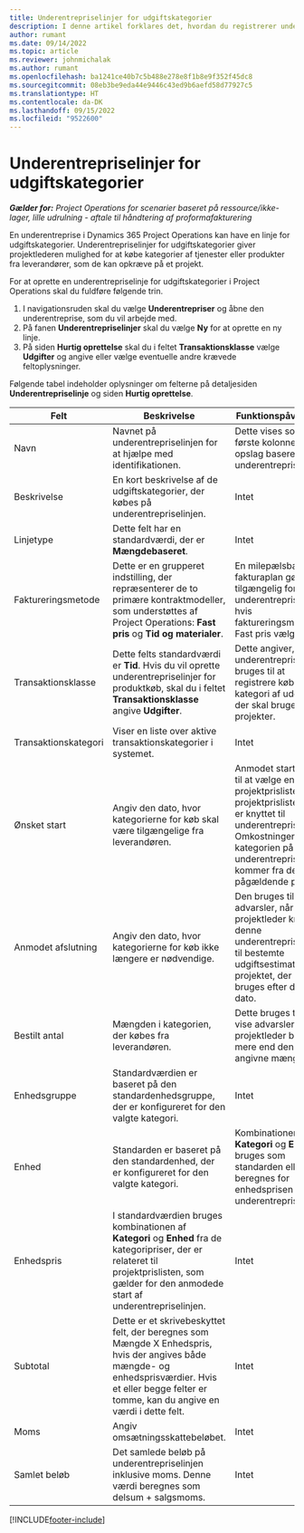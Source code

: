 ```yaml
---
title: Underentrepriselinjer for udgiftskategorier
description: I denne artikel forklares det, hvordan du registrerer underleverandørlinjer for udgifter og bruger felterne til at registrere køb af tid fra leverandører.
author: rumant
ms.date: 09/14/2022
ms.topic: article
ms.reviewer: johnmichalak
ms.author: rumant
ms.openlocfilehash: ba1241ce40b7c5b488e278e8f1b8e9f352f45dc8
ms.sourcegitcommit: 08eb3be9eda44e9446c43ed9b6aefd58d77927c5
ms.translationtype: HT
ms.contentlocale: da-DK
ms.lasthandoff: 09/15/2022
ms.locfileid: "9522600"
---
```

#  <a name="subcontract-lines-for-expense-categories"></a>Underentrepriselinjer for udgiftskategorier

_**Gælder for:** Project Operations for scenarier baseret på ressource/ikke-lager, lille udrulning - aftale til håndtering af proformafakturering_

En underentreprise i Dynamics 365 Project Operations kan have en linje for udgiftskategorier. Underentrepriselinjer for udgiftskategorier giver projektlederen mulighed for at købe kategorier af tjenester eller produkter fra leverandører, som de kan opkræve på et projekt.

For at oprette en underentrepriselinje for udgiftskategorier i Project Operations skal du fuldføre følgende trin.

1. I navigationsruden skal du vælge **Underentrepriser** og åbne den underentreprise, som du vil arbejde med.
2. På fanen **Underentrepriselinjer** skal du vælge **Ny** for at oprette en ny linje.
3. På siden **Hurtig oprettelse** skal du i feltet **Transaktionsklasse** vælge **Udgifter** og angive eller vælge eventuelle andre krævede feltoplysninger.

Følgende tabel indeholder oplysninger om felterne på detaljesiden **Underentrepriselinje** og siden **Hurtig oprettelse**.

| **Felt** | **Beskrivelse** | **Funktionspåvirkning** |
| --- | --- | --- |
| Navn | Navnet på underentrepriselinjen for at hjælpe med identifikationen. | Dette vises som den første kolonne i alle opslag baseret på underentrepriselinjer. |
| Beskrivelse | En kort beskrivelse af de udgiftskategorier, der købes på underentrepriselinjen. | Intet |
|Linjetype | Dette felt har en standardværdi, der er **Mængdebaseret**. |Intet |
| Faktureringsmetode | Dette er en grupperet indstilling, der repræsenterer de to primære kontraktmodeller, som understøttes af Project Operations: **Fast pris** og **Tid og materialer**. | En milepælsbaseret fakturaplan gøres tilgængelig for underentrepriselinjer, hvis faktureringsmetoden Fast pris vælges. |
| Transaktionsklasse | Dette felts standardværdi er **Tid**. Hvis du vil oprette underentrepriselinjer for produktkøb, skal du i feltet **Transaktionsklasse** angive **Udgifter**.  | Dette angiver, at underentrepriselinjen bruges til at registrere køb af en kategori af udgifter, der skal bruges på projekter. |
| Transaktionskategori | Viser en liste over aktive transaktionskategorier i systemet. |Intet |
| Ønsket start | Angiv den dato, hvor kategorierne for køb skal være tilgængelige fra leverandøren. | Anmodet start bruges til at vælge en projektprisliste fra de projektprislister, der er knyttet til underentreprisen. Omkostningerne for kategorien på underentrepriselinjen kommer fra den pågældende prisliste. |
| Anmodet afslutning | Angiv den dato, hvor kategorierne for køb ikke længere er nødvendige. | Den bruges til at vise advarsler, når en projektleder knytter denne underentrepriselinje til bestemte udgiftsestimater for projektet, der skal bruges efter denne dato. |
| Bestilt antal | Mængden i kategorien, der købes fra leverandøren. | Dette bruges til at vise advarsler, når en projektleder bruger mere end den angivne mængde.|
| Enhedsgruppe | Standardværdien er baseret på den standardenhedsgruppe, der er konfigureret for den valgte kategori. |Intet |
| Enhed | Standarden er baseret på den standardenhed, der er konfigureret for den valgte kategori.  | Kombinationen af **Kategori** og **Enhed** bruges som standarden eller beregnes for enhedsprisen for underentrepriselinjen.  |
| Enhedspris | I standardværdien bruges kombinationen af **Kategori** og **Enhed** fra de kategoripriser, der er relateret til projektprislisten, som gælder for den anmodede start af underentrepriselinjen. |Intet |
| Subtotal | Dette er et skrivebeskyttet felt, der beregnes som Mængde X Enhedspris, hvis der angives både mængde- og enhedsprisværdier. Hvis et eller begge felter er tomme, kan du angive en værdi i dette felt. |Intet |
| Moms | Angiv omsætningsskattebeløbet. |Intet |
| Samlet beløb | Det samlede beløb på underentrepriselinjen inklusive moms. Denne værdi beregnes som delsum + salgsmoms. |Intet |


[!INCLUDE[footer-include](../../includes/footer-banner.md)]
